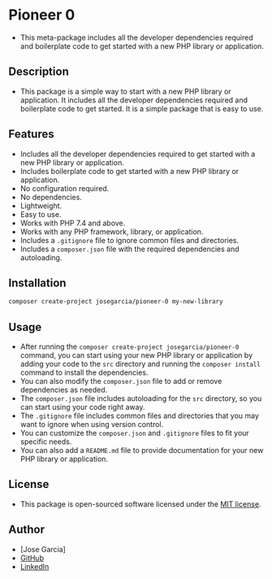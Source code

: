 # Pioneer 0
- This meta-package includes all the developer dependencies required and boilerplate code to get started with a new PHP library or application.

## Description
- This package is a simple way to start with a new PHP library or application. It includes all the  developer dependencies required and boilerplate code to get started. It is a simple package that is easy to use.

## Features
- Includes all the developer dependencies required to get started with a new PHP library or application.
- Includes boilerplate code to get started with a new PHP library or application.
- No configuration required.
- No dependencies.
- Lightweight.
- Easy to use.
- Works with PHP 7.4 and above.
- Works with any PHP framework, library, or application.
- Includes a `.gitignore` file to ignore common files and directories.
- Includes a `composer.json` file with the required dependencies and autoloading.

## Installation
```bash
composer create-project josegarcia/pioneer-0 my-new-library
```

## Usage
- After running the `composer create-project josegarcia/pioneer-0` command, you can start using your new PHP library or application by adding your code to the `src` directory and running the `composer install` command to install the dependencies.
- You can also modify the `composer.json` file to add or remove dependencies as needed.
- The `composer.json` file includes autoloading for the `src` directory, so you can start using your code right away.
- The `.gitignore` file includes common files and directories that you may want to ignore when using version control.
- You can customize the `composer.json` and `.gitignore` files to fit your specific needs.
- You can also add a `README.md` file to provide documentation for your new PHP library or application.

## License
- This package is open-sourced software licensed under the [MIT license](https://opensource.org/licenses/MIT).

## Author
- [Jose Garcia]
- [GitHub](https://github.com/jgarc186)
- [LinkedIn](www.linkedin.com/in/jgarc186)
